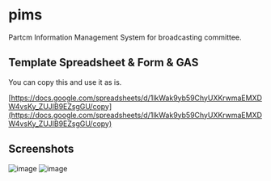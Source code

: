 # pims
Partcm Information Management System for broadcasting committee.

## Template Spreadsheet & Form & GAS
You can copy this and use it as is.

[https://docs.google.com/spreadsheets/d/1lkWak9yb59ChyUXKrwmaEMXDW4vsKy_ZUJlB9EZsgGU/copy](https://docs.google.com/spreadsheets/d/1lkWak9yb59ChyUXKrwmaEMXDW4vsKy_ZUJlB9EZsgGU/copy)

## Screenshots
![image](https://user-images.githubusercontent.com/80267487/190848894-1226f948-04b8-4c84-bd79-08ff4e07f495.png)
![image](https://user-images.githubusercontent.com/80267487/190849041-ed2518f4-930e-4969-81a0-b0f4f5c7593f.png)
